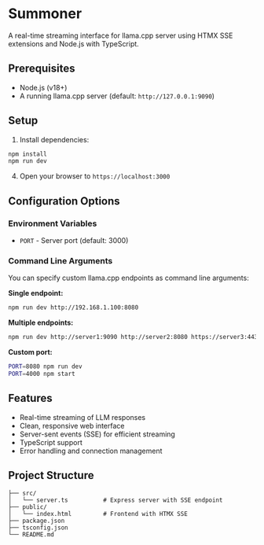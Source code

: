 # Summoner

A real-time streaming interface for llama.cpp server using HTMX SSE extensions and Node.js with TypeScript.

## Prerequisites

- Node.js (v18+)
- A running llama.cpp server (default: `http://127.0.0.1:9090`)

## Setup

1. Install dependencies:
```bash
npm install
npm run dev
```

4. Open your browser to `https://localhost:3000`

## Configuration Options

### Environment Variables

- `PORT` - Server port (default: 3000)

### Command Line Arguments

You can specify custom llama.cpp endpoints as command line arguments:

**Single endpoint:**
```bash
npm run dev http://192.168.1.100:8080
```

**Multiple endpoints:**
```bash
npm run dev http://server1:9090 http://server2:8080 https://server3:443
```

**Custom port:**
```bash
PORT=8080 npm run dev
PORT=4000 npm start
```

## Features

- Real-time streaming of LLM responses
- Clean, responsive web interface
- Server-sent events (SSE) for efficient streaming
- TypeScript support
- Error handling and connection management

## Project Structure

```
├── src/
│   └── server.ts          # Express server with SSE endpoint
├── public/
│   └── index.html         # Frontend with HTMX SSE
├── package.json
├── tsconfig.json
└── README.md
```
